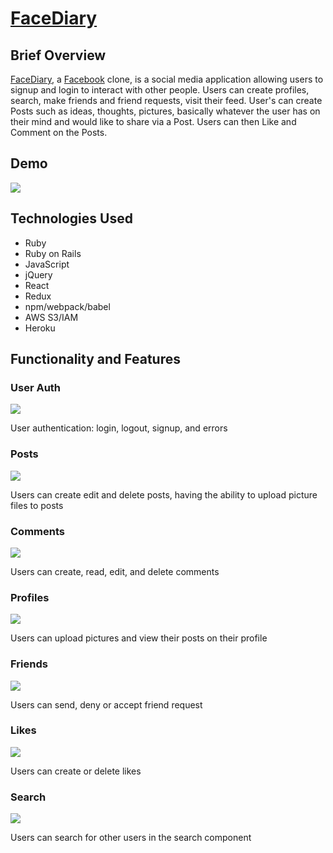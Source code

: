 # [FaceDiary](http://facediary.herokuapp.com/#/)

## Brief Overview
[FaceDiary](http://facediary.herokuapp.com/#/), a [Facebook](https://facebook.com) clone, is a social media application allowing users to signup and login to interact with other people. Users can create profiles, search, make friends and friend requests, visit their feed. User's can create Posts such as ideas, thoughts, pictures, basically whatever the user has on their mind and would like to share via a Post. Users can then Like and Comment on the Posts.
  
## Demo
![](https://media.giphy.com/media/87EqaNnmZdjeiiqhhc/giphy.gif)

## Technologies Used
  * Ruby
  * Ruby on Rails
  * JavaScript
  * jQuery
  * React
  * Redux
  * npm/webpack/babel
  * AWS S3/IAM
  * Heroku

## Functionality and Features

### User Auth 
![](https://media.giphy.com/media/ms02aY14yZDLZzTJqx/giphy.gif)

User authentication: login, logout, signup, and errors

### Posts
![](https://media.giphy.com/media/WU6mHhH7eSjXiwdFfY/giphy.gif)

Users can create edit and delete posts, having the ability to upload picture files to posts 

### Comments
![](https://media.giphy.com/media/ms02aY14yZDLZzTJqx/giphy.gif)

Users can create, read, edit, and delete comments

### Profiles
![](https://media.giphy.com/media/ms02aY14yZDLZzTJqx/giphy.gif)

Users can upload pictures and view their posts on their profile

### Friends
![](https://media.giphy.com/media/ms02aY14yZDLZzTJqx/giphy.gif)

Users can send, deny or accept friend request

### Likes
![](https://media.giphy.com/media/ms02aY14yZDLZzTJqx/giphy.gif)

Users can create or delete likes

### Search
![](https://media.giphy.com/media/ms02aY14yZDLZzTJqx/giphy.gif)

Users can search for other users in the search component

